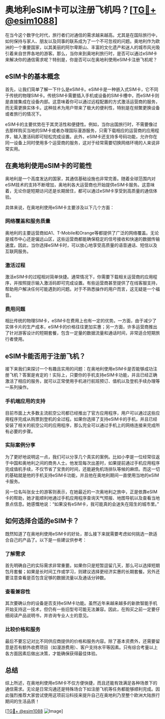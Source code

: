 # 奥地利eSIM卡可以注册飞机吗？[[TG💪+ @esim1088](https://t.me/s/esim1088)]

在当今这个数字化时代，旅行者们对通信的需求越来越高。尤其是在国际旅行中，如何保持与家人、朋友以及同事的联系成为了一个不可忽视的问题。奥地利作为欧洲的一个重要国家，以其美丽的阿尔卑斯山、丰富的文化遗产和迷人的城市风光吸引着来自世界各地的游客。那么，当你来到奥地利旅行时，是否可以通过eSIM卡来解决你的通信需求呢？特别是，你是否可以在奥地利使用eSIM卡注册飞机呢？

## eSIM卡的基本概念

首先，让我们简单了解一下什么是eSIM卡。eSIM卡是一种嵌入式SIM卡，它不同于传统的物理SIM卡。传统SIM卡需要插入手机或设备的SIM卡槽中，而eSIM卡则是直接集成在设备内部。这意味着你可以通过远程配置的方式激活运营商的服务，而无需更换实体卡。这种技术为用户带来了极大的便利性，特别是在频繁更换设备或者旅行的情况下。

eSIM卡的主要优势在于其灵活性和便捷性。例如，当你出国旅行时，不需要像过去那样购买当地的SIM卡或者办理国际漫游服务，只需下载相应的运营商的应用程序，输入激活码即可轻松完成设置。此外，eSIM卡还支持多号码功能，允许你在同一设备上同时使用多个运营商的服务，这对于经常需要切换网络环境的人来说非常实用。

## 在奥地利使用eSIM卡的可能性

奥地利是一个高度发达的国家，其通信基础设施也非常完善。随着全球范围内对eSIM技术的支持不断增加，奥地利各大运营商也开始提供eSIM卡服务。这意味着，无论你是短期访问还是长期居住，都可以通过eSIM卡享受到高质量的通信体验。

具体来说，在奥地利使用eSIM卡主要涉及以下几个方面：

### 网络覆盖和服务质量

奥地利的主要运营商如A1、T-Mobile和Orange等都提供了广泛的网络覆盖。无论是城市中心还是偏远山区，这些运营商都能确保稳定的信号接收和快速的数据传输速度。因此，当你选择eSIM卡时，可以放心地享受高质量的语音通话、短信以及互联网服务。

### 激活过程

激活eSIM卡的过程相对简单快捷。通常情况下，你需要下载相关运营商的应用程序，并按照提示输入激活码即可完成设置。有些运营商甚至提供了在线客服支持，帮助用户解决任何可能遇到的问题。对于不熟悉操作的用户而言，这无疑是一个福音。

### 费用问题

相比传统的物理SIM卡，eSIM卡在费用上也有一定的优势。一方面，由于减少了实体卡片的生产成本，eSIM卡的价格往往更加实惠；另一方面，许多运营商推出了针对游客设计的短期套餐，包含一定量的数据流量和通话时间，非常适合短期旅行者使用。

## eSIM卡能否用于注册飞机？

接下来我们来探讨一个有趣且实用的问题：在奥地利使用eSIM卡是否能够成功注册飞机？答案是肯定的！实际上，只要你的手机支持eSIM卡功能，并且已经正确激活了相应的服务，就可以正常使用手机进行航班预订、值机以及登机手续办理等一系列操作。

### 手机端应用的支持

目前市面上大多数主流航空公司都已经推出了官方应用程序，用户可以通过这些应用程序完成从购票到登机的全过程。如果你选择了支持eSIM卡的手机，并且已经安装了相关的航空公司的应用程序，那么完全可以通过手机上的网络连接来完成所有必要的步骤。

### 实际案例分享

为了更好地说明这一点，我们可以分享几个真实的案例。比如小李是一位经常往返于中国和奥地利之间的商务人士。他发现每次出差时，如果提前通过手机应用程序完成值机手续，不仅节省了宝贵的时间，还能避免机场排队等候的麻烦。而这一切的基础就是他的手机支持eSIM卡功能，并且他在奥地利期间一直使用当地的eSIM卡服务。

另一位名叫张女士的游客则表示，在她最近的一次奥地利之旅中，正是依靠eSIM卡的帮助，她才能顺利地通过手机应用程序查询天气预报、地图导航以及查看当地景点信息。她感慨地说：“如果没有eSIM卡，我可能真的会迷失在陌生的城市里。”

## 如何选择合适的eSIM卡？

既然知道了在奥地利使用eSIM卡的好处，那么接下来就需要考虑如何挑选一款适合自己的产品了。以下是一些建议供参考：

### 了解需求

首先明确自己的实际需求非常重要。如果你只是短暂逗留几天，那么可以选择短期包月套餐；如果是长时间工作或学习，则建议选择更经济实惠的长期套餐。另外还要注意查看是否包含足够的数据流量以及通话分钟数。

### 查看兼容性

其次要确认你的设备是否支持eSIM卡功能。虽然近年来越来越多的新款智能手机开始支持这一技术，但仍有一些旧型号可能无法兼容。因此，在购买之前一定要仔细阅读产品说明书，并咨询专业人士的意见。

### 比较价格和服务

最后不要忘记对比不同供应商提供的价格和服务内容。除了基本资费外，还需要留意是否有额外收费项目（如漫游费用）、客户支持水平等因素。只有综合考量以上各方面因素后做出决策，才能确保获得最佳体验。

## 总结

综上所述，在奥地利使用eSIM卡不仅方便快捷，而且还能有效满足各种场景下的通信需求。无论是日常沟通还是特殊场合下如注册飞机等任务都能够顺利完成。因此强烈推荐大家尝试使用这项前沿科技来提升自己在奥地利乃至整个欧洲大陆旅行期间的生活品质！

[[TG💪+ @esim1088](https://t.me/s/esim1088) ![Image](https://i.postimg.cc/4NQfJmqS/Snipaste-2025-05-13-00-14-12.png)]